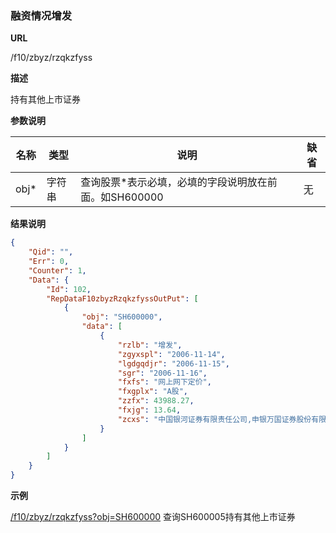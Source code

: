 
### 融资情况增发

**URL**

/f10/zbyz/rzqkzfyss

**描述**

持有其他上市证券

**参数说明**

|名称|类型|说明|缺省|
| -------- | -------- | -------- | -------- |
|obj\*|字符串|查询股票\*表示必填，必填的字段说明放在前面。如SH600000|无|


**结果说明**

```json
{
    "Qid": "",
    "Err": 0,
    "Counter": 1,
    "Data": {
        "Id": 102,
        "RepDataF10zbyzRzqkzfyssOutPut": [
            {
                "obj": "SH600000",
                "data": [
                    {
                        "rzlb": "增发",
                        "zgyxspl": "2006-11-14",
                        "lgdgqdjr": "2006-11-15",
                        "sgr": "2006-11-16",
                        "fxfs": "网上网下定价",
                        "fxgplx": "A股",
                        "zzfx": 43988.27,
                        "fxjg": 13.64,
                        "zcxs": "中国银河证券有限责任公司,申银万国证券股份有限公司"
                    }
                ]
            }
        ]
    }
}
```

**示例**

[/f10/zbyz/rzqkzfyss?obj=SH600000]($APIHOST$/f10/zbyz/rzqkzfyss?obj=SH600000)
查询SH600005持有其他上市证券
